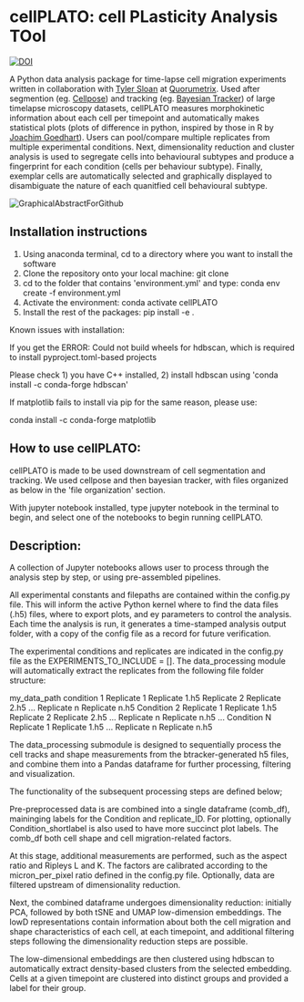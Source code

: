 # cellPLATO: cell PLasticity Analysis TOol

[![DOI](https://zenodo.org/badge/588728402.svg)](https://zenodo.org/badge/latestdoi/588728402)

A Python data analysis package for time-lapse cell migration experiments written in collaboration with [Tyler Sloan](https://github.com/tsloan1377) at [Quorumetrix](https://github.com/Quorumetrix). Used after segmention (eg. [Cellpose](https://github.com/MouseLand/cellpose)) and tracking (eg. [Bayesian Tracker](https://github.com/quantumjot/btrack)) of large timelapse microscopy datasets, cellPLATO measures morphokinetic information about each cell per timepoint and automatically makes statistical plots (plots of difference in python, inspired by those in R by [Joachim Goedhart](https://github.com/JoachimGoedhart)). Users can pool/compare multiple replicates from multiple experimental conditions. Next, dimensionality reduction and cluster analysis is used to segregate cells into behavioural subtypes and produce a fingerprint for each condition (cells per behaviour subtype). Finally, exemplar cells are automatically selected and graphically displayed to disambiguate the nature of each quanitfied cell behavioural subtype.

![GraphicalAbstractForGithub](https://github.com/Michael-shannon/cellPLATO/assets/37793157/c8f28934-18ae-4e36-8853-563c39391b53)

## Installation instructions

1. Using anaconda terminal, cd to a directory where you want to install the software
2. Clone the repository onto your local machine: git clone 
3. cd to the folder that contains 'environment.yml' and type: conda env create -f environment.yml
4. Activate the environment: conda activate cellPLATO
5. Install the rest of the packages: pip install -e .

Known issues with installation:

If you get the ERROR: Could not build wheels for hdbscan, which is required to install pyproject.toml-based projects

Please check 1) you have C++ installed, 2) install hdbscan using 'conda install -c conda-forge hdbscan'

If matplotlib fails to install via pip for the same reason, please use:

conda install -c conda-forge matplotlib

## How to use cellPLATO:

cellPLATO is made to be used downstream of cell segmentation and tracking. We used cellpose and then bayesian tracker, with files organized as below in the 'file organization' section.

With jupyter notebook installed, type jupyter notebook in the terminal to begin, and select one of the notebooks to begin running cellPLATO.

## Description: 

A collection of Jupyter notebooks allows user to process through the analysis step by step, or using pre-assembled pipelines.

All experimental constants and filepaths are contained within the config.py file. This will inform the active Python kernel where to find the data files (.h5) files, where to export plots, and ey parameters to control the analysis. Each time the analysis is run, it generates a time-stamped analysis output folder, with a copy of the config file as a record for future verification.

The experimental conditions and replicates are indicated in the config.py file as the EXPERIMENTS_TO_INCLUDE = []. The data_processing module will automatically extract the replicates from the following file folder structure:

my_data_path
    condition 1
        Replicate 1
          Replicate 1.h5
        Replicate 2
          Replicate 2.h5
        ...
        Replicate n
          Replicate n.h5
     Condition 2
        Replicate 1
          Replicate 1.h5
        Replicate 2
          Replicate 2.h5
        ...
        Replicate n
          Replicate n.h5
     ...
     Condition N
        Replicate 1
          Replicate 1.h5
        ...
        Replicate n
          Replicate n.h5
       

The data_processing submodule is designed to sequentially process the cell tracks and shape measurements from the btracker-generated h5 files, and combine them into a Pandas dataframe for further processing, filtering and visualization. 

The functionality of the subsequent processing steps are defined below;

Pre-preprocessed data is are combined into a single dataframe (comb_df), maininging labels for the Condition and replicate_ID. For plotting, optionally Condition_shortlabel is also used to have more succinct plot labels. The comb_df both cell shape and cell migration-related factors. 

At this stage, additional measurements are performed, such as the aspect ratio and Ripleys L and K. The factors are calibrated according to the micron_per_pixel ratio defined in the config.py file. Optionally, data are filtered upstream of dimensionality reduction. 

Next, the combined dataframe undergoes dimensionality reduction: initially PCA, followed by both tSNE and UMAP low-dimension embeddings. The lowD representations contain information about both the cell migration and shape characteristics of each cell, at each timepoint, and additional filtering steps following the dimensionality reduction steps are possible.

The low-dimensional embeddings are then clustered using hdbscan to automatically extract density-based clusters from the selected embedding. Cells at a given timepoint are clustered into distinct groups and provided a label for their group. 




